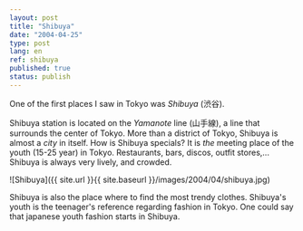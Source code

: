 ```yaml
---
layout: post
title: "Shibuya"
date: "2004-04-25"
type: post
lang: en
ref: shibuya
published: true
status: publish
---
```




One of the first places I saw in Tokyo was _Shibuya_ (渋谷).

Shibuya station is located on the _Yamanote_ line (山手線), a line that surrounds the center of Tokyo. More than a district of Tokyo, Shibuya is almost a _city_ in itself. How is Shibuya specials? It is _the_ meeting place of the youth (15-25 year) in Tokyo. Restaurants, bars, discos, outfit stores,... Shibuya is always very lively, and crowded.

![Shibuya]({{ site.url }}{{ site.baseurl }}/images/2004/04/shibuya.jpg)

Shibuya is also the place where to find the most trendy clothes. Shibuya's youth is the teenager's reference regarding fashion in Tokyo. One could say that japanese youth fashion starts in Shibuya.


